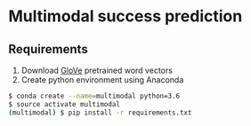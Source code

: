 # Multimodal success prediction

## Requirements
1. Download [GloVe](https://nlp.stanford.edu/projects/glove/) pretrained word vectors
2. Create python environment using Anaconda
```bash
$ conda create --name=multimodal python=3.6
$ source activate multimodal
(multimodal) $ pip install -r requirements.txt
```